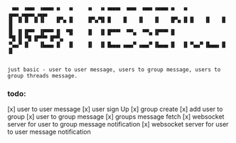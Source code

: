 ```
 ▗▄▖ ▗▄▄▖ ▗▄▄▄▖▗▖  ▗▖    ▗▖  ▗▖▗▄▄▄▖ ▗▄▄▖ ▗▄▄▖▗▄▄▄▖▗▖  ▗▖ ▗▄▄▖▗▄▄▄▖▗▄▄▖ 
▐▌ ▐▌▐▌ ▐▌▐▌   ▐▛▚▖▐▌    ▐▛▚▞▜▌▐▌   ▐▌   ▐▌   ▐▌   ▐▛▚▖▐▌▐▌   ▐▌   ▐▌ ▐▌
▐▌ ▐▌▐▛▀▘ ▐▛▀▀▘▐▌ ▝▜▌    ▐▌  ▐▌▐▛▀▀▘ ▝▀▚▖ ▝▀▚▖▐▛▀▀▘▐▌ ▝▜▌▐▌▝▜▌▐▛▀▀▘▐▛▀▚▖
▝▚▄▞▘▐▌   ▐▙▄▄▖▐▌  ▐▌    ▐▌  ▐▌▐▙▄▄▖▗▄▄▞▘▗▄▄▞▘▐▙▄▄▖▐▌  ▐▌▝▚▄▞▘▐▙▄▄▖▐▌ ▐▌
                                                                        
 ```



`just basic - user to user message, users to group message, users to group threads message.`



### todo:
[x] user to user message
[x] user sign Up
[x] group create
[x] add user to group
[x] user to group message
[x] groups message fetch
[x] websocket server for user to group message notification
[x] websocket server for user to user message notification
